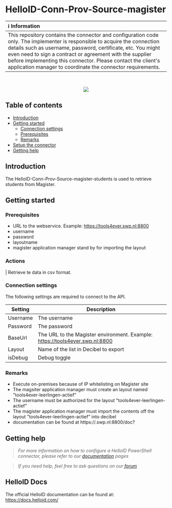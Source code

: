 # HelloID-Conn-Prov-Source-magister

| :information_source: Information |
|:---------------------------|
| This repository contains the connector and configuration code only. The implementer is responsible to acquire the connection details such as username, password, certificate, etc. You might even need to sign a contract or agreement with the supplier before implementing this connector. Please contact the client's application manager to coordinate the connector requirements.       |

<br />
 
<p align="center">
  <img src="https://www.tools4ever.nl/connector-logos/magister-logo.png">
</p>

## Table of contents

- [Introduction](#Introduction)
- [Getting started](#Getting-started)
  + [Connection settings](#Connection-settings)
  + [Prerequisites](#Prerequisites)
  + [Remarks](#Remarks)
- [Setup the connector](Setup-The-Connector)
- [Getting help](Getting-help)

## Introduction
The HelloID-Conn-Prov-Source-magister-students is used to retrieve students from Magister.

## Getting started

### Prerequisites
 - URL to the webservice. Example: https://tools4ever.swp.nl:8800
 - username
 - password
 - layoutname
 - magister application manager stand by for importing the layout

### Actions
| Retrieve te data in csv format.


### Connection settings
The following settings are required to connect to the API.

| Setting     | Description |
| ------------ | ----------- |
| Username     | The username   |
| Password   | The password  |
| BaseUrl    |    The URL to the Magister environment. Example: https://tools4ever.swp.nl:8800
| Layout | Name of the list in Decibel to export
| isDebug | Debug toggle




### Remarks
 - Execute on-premises because of IP whitelisting on Magister site
 - The magsiter application manager must create an layout named "tools4ever-leerlingen-actief"
 - The username must be authorized for the layout "tools4ever-leerlingen-actief"
 - The magister application manager must import the contents off the layout "tools4ever-leerlingen-actief" into decibel
 - documentation can be found at https://<tenant>.swp.nl:8800/doc?


## Getting help

> _For more information on how to configure a HelloID PowerShell connector, please refer to our [documentation](https://docs.helloid.com/hc/en-us/articles/360012557600-Configure-a-custom-PowerShell-source-system) pages_

> _If you need help, feel free to ask questions on our [forum](https://forum.helloid.com)_

## HelloID Docs

The official HelloID documentation can be found at: https://docs.helloid.com/
